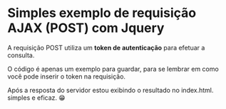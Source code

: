 # Simples exemplo de requisição AJAX (POST) com Jquery



A requisição POST utiliza um **token de autenticação** para efetuar a consulta.

O código é apenas um exemplo para guardar, para se lembrar em como você pode inserir o token na requisição.

Após a resposta do servidor estou exibindo o resultado no index.html. simples e eficaz. :grin:







